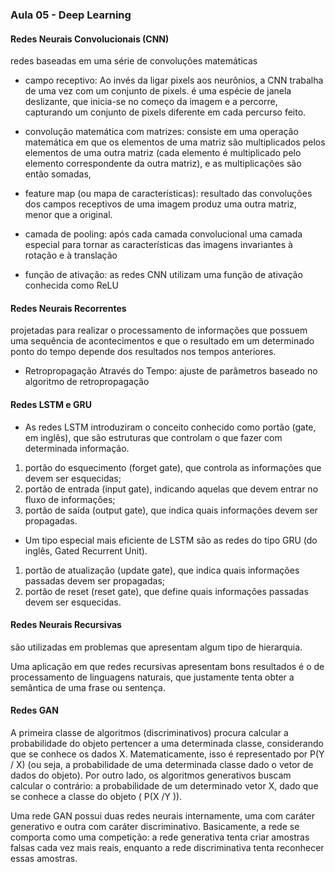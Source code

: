### Aula 05 - Deep Learning

#### Redes Neurais Convolucionais (CNN)

redes baseadas em uma série de convoluções matemáticas

* campo receptivo: Ao invés da ligar pixels aos neurônios, a CNN trabalha de uma vez com um conjunto de pixels. é uma espécie de janela deslizante, que
inicia-se no começo da imagem e a percorre, capturando um conjunto de pixels diferente em cada percurso feito.

* convolução matemática com matrizes: consiste em uma operação matemática em que os elementos de uma matriz são multiplicados pelos elementos
de uma outra matriz (cada elemento é multiplicado pelo elemento correspondente da outra matriz), e as multiplicações são então somadas,

* feature map (ou mapa de características): resultado das convoluções dos campos receptivos de uma imagem produz uma outra matriz, menor que a original.

* camada de pooling: após cada camada convolucional uma camada especial para tornar as características das imagens invariantes à rotação e à translação

* função de ativação: as redes CNN utilizam uma função de ativação conhecida como ReLU

#### Redes Neurais Recorrentes

projetadas para realizar o processamento de informações que possuem uma sequência de acontecimentos e
que o resultado em um determinado ponto do tempo depende dos resultados nos tempos anteriores.

* Retropropagação Através do Tempo: ajuste de parâmetros baseado no algoritmo de retropropagação

#### Redes LSTM e GRU

* As redes LSTM introduziram o conceito conhecido como portão (gate, em inglês), que são estruturas que controlam o que fazer com determinada informação. 
1. portão do esquecimento (forget gate), que controla as informações que devem ser esquecidas; 
2. portão de entrada (input gate), indicando aquelas que devem entrar no fluxo de informações;
3. portão de saída (output gate), que indica quais informações devem ser propagadas. 

* Um tipo especial mais eficiente de LSTM são as redes do tipo GRU (do inglês, Gated Recurrent Unit).
1. portão de atualização (update gate), que indica quais informações passadas devem ser propagadas;
2. portão de reset (reset gate), que define quais informações passadas devem ser esquecidas.

#### Redes Neurais Recursivas

são utilizadas em problemas que apresentam algum tipo de hierarquia.

Uma aplicação em que redes recursivas apresentam bons resultados é o de processamento de linguagens naturais, que justamente tenta obter a semântica de uma frase ou sentença.

#### Redes GAN

A primeira classe de algoritmos (discriminativos) procura calcular a probabilidade do objeto pertencer a uma determinada classe, considerando que se conhece os dados X. Matematicamente, isso é representado por P(Y / X) (ou seja, a probabilidade de uma determinada classe dado o vetor de dados do objeto). Por outro lado, os algoritmos generativos buscam calcular o contrário: a probabilidade de um determinado vetor X, dado que se conhece a classe do objeto ( P(X /Y )).

Uma rede GAN possui duas redes neurais internamente, uma com caráter generativo e outra com caráter discriminativo. Basicamente, a rede se comporta como uma competição: a rede generativa tenta criar amostras falsas cada vez mais reais, enquanto a rede discriminativa tenta reconhecer essas amostras. 


